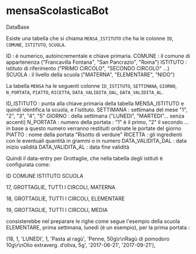 # mensaScolasticaBot

DataBase

Esiste una tabella che si chiama `MENSA_ISTITUTO` che ha le colonne `ID`, `COMUNE`, `ISTITUTO`, `SCUOLA`.

ID : è numerico, autoincrementale e chiave primaria.
COMUNE : il comune di appartenenza ("Francavilla Fontana", "San Pancrazio", "Roma")
ISTITUTO : istituto di riferimento ("PRIMO CIRCOLO", "SECONDO CIRCOLO" ...)
SCUOLA : il livello della scuola ("MATERNA", "ELEMENTARE", "NIDO")

La tabella `MENSA` ha le seguenti colonne `ID_ISTITUTO`, `SETTIMANA`, `GIORNO`, `N_PORTATA`, `PIATTO`, `RICETTA`, `DATA_VALIDITA_DAL`, `DATA_VALIDITA_AL`.

ID_ISTITUTO : punta alla chiave primaria della tabella MENSA_ISTITUTO e quindi identifica la scuola, e l'istituto.
SETTIMANA : settimana del mese "1", "2", "3", "4", "5"
GIORNO : della settimana ("LUNEDI", "MARTEDI"... senza accenti)
N_PORTATA : numero della portata : "1" è il primo, "2" il secondo ... in base a questo numero verranno restituiti ordinate le portate del giorno
PIATTO : nome della portata "Risotto di verdure"
RICETTA : gli ingredienti con le eventuali quantità in grammi o in numero 
DATA_VALIDITA_DAL : data inizio validità
DATA_VALIDITA_AL : data fine validità

Quindi il data-entry per Grottaglie, che nella tabella degli istituti è configurata come:


ID   COMUNE         ISTITUTO             SCUOLA

17, GROTTAGLIE, TUTTI I CIRCOLI, MATERNA

18, GROTTAGLIE, TUTTI I CIRCOLI, ELEMENTARE

19, GROTTAGLIE, TUTTI I CIRCOLI, MEDIA


consisterebbe nel preparare le righe come segue l'esempio della scuola ELEMENTARE, prima settimana,  lunedì (è un esempio), per la prima portata :


(18, 1, 'LUNEDI', 1, 'Pasta al ragù', 'Penne, 50g\r\nRagù di pomodoro 10g\r\nOlio extraverg. d’oliva, 5g', '2017-06-21', '2017-09-21'),
